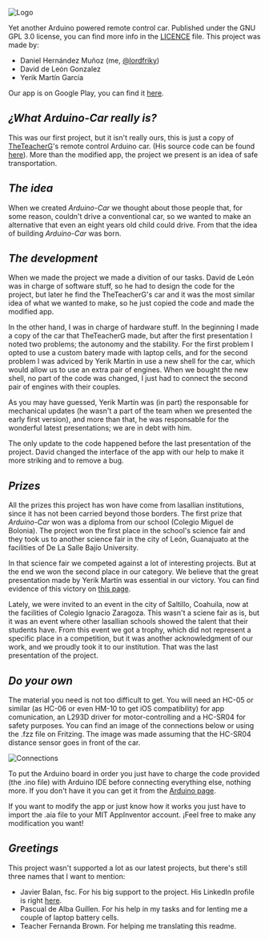 ![Logo](https://i.imgur.com/ms3zFMX.jpg)

Yet another Arduino powered remote control car.
Published under the GNU GPL 3.0 license, you can find more info in the [LICENCE](https://github.com/lordfriky/Arduino-Car/blob/master/LICENSE) file.
This project was made by:
- Daniel Hernández Muñoz (me, [@lordfriky](https://github.com/lordfriky))
- David de León Gonzalez
- Yerik Martín García

Our app is on Google Play, you can find it [here](https://play.google.com/store/apps/details?id=appinventor.ai_14s165.Arduino&hl=es_419).
## _¿What **Arduino-Car** really is?_
This was our first project, but it isn't really ours, this is just a copy of [TheTeacherG](https://www.youtube.com/channel/UCc-vG493VqpLmL5gbnCvU4A)'s remote control Arduino car. (His source code can be found [here](https://www.dropbox.com/s/dsjw7u619affgaf/Carro%20Sensor%20de%20Distancia%20Bluetooth.txt?dl=0)).
More than the modified app, the project we present is an idea of safe transportation.
## _The idea_
When we created _Arduino-Car_ we thought about those people that, for some reason, couldn't drive a conventional car, so we wanted to make an alternative that even an eight years old child could drive. From that the idea of building _Arduino-Car_ was born.
## _The development_
When we made the project we made a divition of our tasks. David de León was in charge of software stuff, so he had to design the code for the project, but later he find the TheTeacherG's car and it was the most similar idea of what we wanted to make, so he just copied the code and made the modified app.

In the other hand, I was in charge of hardware stuff. In the beginning I made a copy of the car that TheTeacherG made, but after the first presentation I noted two problems; the autonomy and the stability. For the first problem I opted to use a custom batery made with laptop cells, and for the second problem I was adviced by Yerik Martín in use a new shell for the car, which would allow us to use an extra pair of engines. When we bought the new shell, no part of the code was changed, I just had to connect the second pair of engines with their couples.

As you may have guessed, Yerik Martín was (in part) the responsable for mechanical updates (he wasn't a part of the team when we presented the early first version), and more than that, he was responsable for the wonderful latest presentations; we are in debt with him.

The only update to the code happened before the last presentation of the project. David changed the interface of the app with our help to make it more striking and to remove a bug.
## _Prizes_
All the prizes this project has won have come from lasallian institutions, since it has not been carried beyond those borders. The first prize that _Arduino-Car_ won was a diploma from our school (Colegio Miguel de Bolonia). The project won the first place in the school's science fair and they took us to another science fair in the city of León, Guanajuato at the facilities of De La Salle Bajío University.

In that science fair we competed against a lot of interesting projects. But at the end we won the second place in our category. We believe that the great presentation made by Yerik Martín was essential in our victory. You can find evidence of this victory on [this page](http://bajio.delasalle.edu.mx/noticias/noticia.php?n=1906).

Lately, we were invited to an event in the city of Saltillo, Coahuila, now at the facilities of Colegio Ignacio Zaragoza. This wasn't a sciene fair as is, but it was an event where other lasallian schools showed the talent that their students have. From this event we got a trophy, which did not represent a specific place in a competition, but it was another acknowledgment of our work, and we proudly took it to our institution. That was the last presentation of the project.
## _Do your own_
The material you need is not too difficult to get. You will need an HC-05 or similar (as HC-06 or even HM-10 to get iOS compatibility) for app comunication, an L293D driver for motor-controlling and a HC-SR04 for safety purposes. You can find an image of the connections below or using the .fzz file on Fritzing. The image was made assuming that the HC-SR04 distance sensor goes in front of the car.

![Connections](https://i.imgur.com/oyGz5N4.png)

To put the Arduino board in order you just have to charge the code provided (the .ino file) with Arduino IDE before connecting everything else, nothing more. If you don't have it you can get it from the [Arduino page](https://www.arduino.cc/en/Main/Software).

If you want to modify the app or just know how it works you just have to import the .aia file to your MIT AppInventor account. ¡Feel free to make any modification you want!
## _Greetings_
This project wasn't supported a lot as our latest projects, but there's still three names that I want to mention:
- Javier Balan, fsc. For his big support to the project. His LinkedIn profile is right [here](https://mx.linkedin.com/in/javierbalan).
- Pascual de Alba Guillen. For his help in my tasks and for lenting me a couple of laptop battery cells.
- Teacher Fernanda Brown. For helping me translating this readme.

